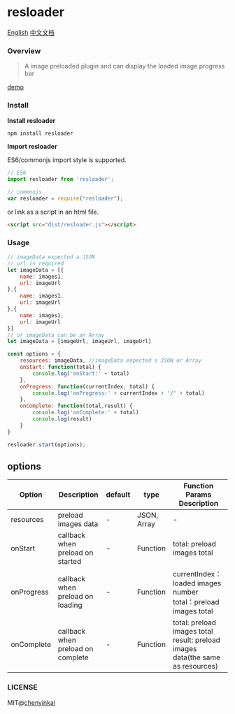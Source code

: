 # resloader

[English](https://github.com/chenyinkai/resloader)
[中文文档](https://github.com/chenyinkai/resloader/blob/master/READMECN.md)

### Overview

> A image preloaded plugin and can display the loaded image progress bar

[demo](https://chenyinkai.github.io/Pages/resloader/example/progress.html)

### Install

**Install resloader**

```sh
npm install resloader
```

**Import resloader**

ES6/commonjs import style is supported.

```js
// ES6
import resloader from 'resloader';

// commonjs
var resloader = require("resloader");
```

or link as a script in an html file.

```html
<script src="dist/resloader.js"></script>
```

### Usage

```js
// imageData expected a JSON
// url is required
let imageData = [{
    name: images1,
    url: imageUrl
},{
    name: images1,
    url: imageUrl
},{
    name: images1,
    url: imageUrl
}]
// or imageData can be an Array
let imageData = [imageUrl, imageUrl, imageUrl]

const options = {
    resources: imageData, //imageData expected a JSON or Array
    onStart: function(total) {
        console.log('onStart:' + total)
    },
    onProgress: function(currentIndex, total) {
        console.log('onProgress:' + currentIndex + '/' + total)
    },
    onComplete: function(total,result) {
        console.log('onComplete:' + total)
        console.log(result)
    }
}

resloader.start(options);
```

## options

| Option  | Description              | default        | type      | Function Params  Description      |
| ------- | ----------------------   | -----------    | --------- | ------------------------ |
| resources     | preload images data     | -      | JSON, Array    |           -              |
| onStart     | callback when  preload on started   | -      | Function    |           total: preload images total              |
| onProgress     | callback when  preload on loading      | -      | Function    |    currentIndex：loaded images number<br> total：preload images total              |
| onComplete     | callback when  preload on complete        | -      | Function    |    total: preload images total <br> result: preload images data(the same as resources)            |



### LICENSE

MIT@[chenyinkai](https://github.com/chenyinkai)